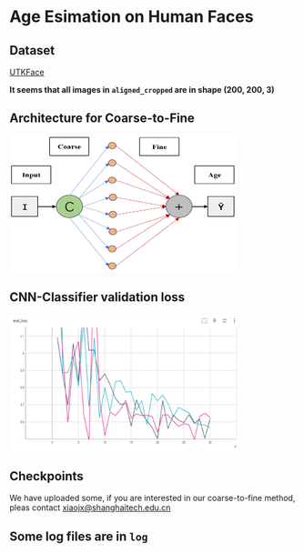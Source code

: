 # Age Esimation on Human Faces

## Dataset

[UTKFace](https://www.kaggle.com/datasets/jangedoo/utkface-new?resource=download)

**It seems that all images in `aligned_cropped` are in shape (200, 200, 3)**

## Architecture for Coarse-to-Fine

<img src="assets/model.png" width=400 height=240/>


## CNN-Classifier validation loss

<img src="assets/cnn-c-eval.png" width=400 height=240/>

## Checkpoints

We have uploaded some, if you are interested in our coarse-to-fine method, pleas contact <xiaojx@shanghaitech.edu.cn>

## Some log files are in `log`